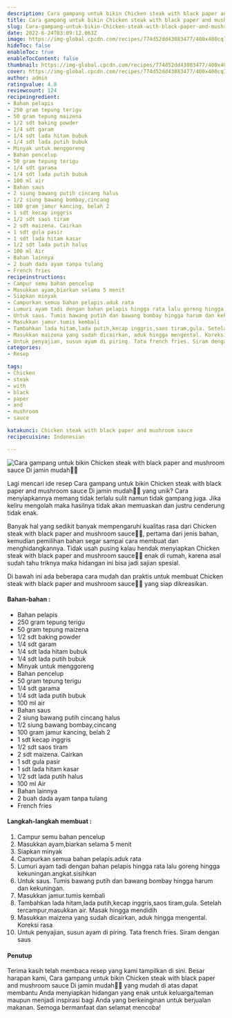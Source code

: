 ```yaml
---
description: Cara gampang untuk bikin Chicken steak with black paper and mushroom sauce Di jamin mudah"
title: Cara gampang untuk bikin Chicken steak with black paper and mushroom sauce Di jamin mudah
slug: Cara-gampang-untuk-bikin-Chicken-steak-with-black-paper-and-mushroom-sauce-Di-jamin-mudah
date: 2022-6-24T03:09:12.063Z
image: https://img-global.cpcdn.com/recipes/774d52dd43083477/400x400cq70/photo.jpg
hideToc: false
enableToc: true
enableTocContent: false
thumbnail: https://img-global.cpcdn.com/recipes/774d52dd43083477/400x400cq70/photo.jpg
cover: https://img-global.cpcdn.com/recipes/774d52dd43083477/400x400cq70/photo.jpg
author: admin
ratingvalue: 4.8
reviewcount: 124
recipeingredient:
- Bahan pelapis
- 250 gram tepung terigu
- 50 gram tepung maizena
- 1/2 sdt baking powder
- 1/4 sdt garam
- 1/4 sdt lada hitam bubuk
- 1/4 sdt lada putih bubuk
- Minyak untuk menggoreng
- Bahan pencelup
- 50 gram tepung terigu
- 1/4 sdt garama
- 1/4 sdt lada putih bubuk
- 100 ml air
- Bahan saus
- 2 siung bawang putih cincang halus
- 1/2 siung bawang bombay,cincang
- 100 gram jamur kancing, belah 2
- 1 sdt kecap inggris
- 1/2 sdt saos tiram
- 2 sdt maizena. Cairkan
- 1 sdt gula pasir
- 1 sdt lada hitam kasar
- 1/2 sdt lada putih halus
- 100 ml Air
- Bahan lainnya
- 2 buah dada ayam tanpa tulang
- French fries
recipeinstructions:
- Campur semu bahan pencelup
- Masukkan ayam,biarkan selama 5 menit
- Siapkan minyak
- Campurkan semua bahan pelapis.aduk rata
- Lumuri ayam tadi dengan bahan pelapis hingga rata lalu goreng hingga kekuningan.angkat.sisihkan
- Untuk saus. Tumis bawang putih dan bawang bombay hingga harum dan kekuningan.
- Masukkan jamur.tumis kembali
- Tambahkan lada hitam,lada putih,kecap inggris,saos tiram,gula. Setelah tercampur,masukkan air. Masak hingga mendidih
- Masukkan maizena yang sudah dicairkan, aduk hingga mengental. Koreksi rasa
- Untuk penyajian, susun ayam di piring. Tata french fries. Siram dengan saus
categories:
- Resep

tags:
- Chicken
- steak
- with
- black
- paper
- and
- mushroom
- sauce

katakunci: Chicken steak with black paper and mushroom sauce
recipecuisine: Indonesian

---
```


![Cara gampang untuk bikin Chicken steak with black paper and mushroom sauce Di jamin mudah👩‍🍳](https://img-global.cpcdn.com/recipes/774d52dd43083477/400x400cq70/photo.jpg)

Lagi mencari ide resep Cara gampang untuk bikin Chicken steak with black paper and mushroom sauce Di jamin mudah👩‍🍳 yang unik? Cara menyiapkannya memang tidak terlalu sulit namun tidak gampang juga. Jika keliru mengolah maka hasilnya tidak akan memuaskan dan justru cenderung tidak enak.

Banyak hal yang sedikit banyak mempengaruhi kualitas rasa dari Chicken steak with black paper and mushroom sauce👩‍🍳, pertama dari jenis bahan, kemudian pemilihan bahan segar sampai cara membuat dan menghidangkannya. Tidak usah pusing kalau hendak menyiapkan Chicken steak with black paper and mushroom sauce👩‍🍳 enak di rumah, karena asal sudah tahu triknya maka hidangan ini bisa jadi sajian spesial.

Di bawah ini ada beberapa cara mudah dan praktis untuk membuat Chicken steak with black paper and mushroom sauce👩‍🍳 yang siap dikreasikan.

<!--inarticleads1-->

#### Bahan-bahan :

- Bahan pelapis
- 250 gram tepung terigu
- 50 gram tepung maizena
- 1/2 sdt baking powder
- 1/4 sdt garam
- 1/4 sdt lada hitam bubuk
- 1/4 sdt lada putih bubuk
- Minyak untuk menggoreng
- Bahan pencelup
- 50 gram tepung terigu
- 1/4 sdt garama
- 1/4 sdt lada putih bubuk
- 100 ml air
- Bahan saus
- 2 siung bawang putih cincang halus
- 1/2 siung bawang bombay,cincang
- 100 gram jamur kancing, belah 2
- 1 sdt kecap inggris
- 1/2 sdt saos tiram
- 2 sdt maizena. Cairkan
- 1 sdt gula pasir
- 1 sdt lada hitam kasar
- 1/2 sdt lada putih halus
- 100 ml Air
- Bahan lainnya
- 2 buah dada ayam tanpa tulang
- French fries

<!--inarticleads2-->

#### Langkah-langkah membuat :

1. Campur semu bahan pencelup
1. Masukkan ayam,biarkan selama 5 menit
1. Siapkan minyak
1. Campurkan semua bahan pelapis.aduk rata
1. Lumuri ayam tadi dengan bahan pelapis hingga rata lalu goreng hingga kekuningan.angkat.sisihkan
1. Untuk saus. Tumis bawang putih dan bawang bombay hingga harum dan kekuningan.
1. Masukkan jamur.tumis kembali
1. Tambahkan lada hitam,lada putih,kecap inggris,saos tiram,gula. Setelah tercampur,masukkan air. Masak hingga mendidih
1. Masukkan maizena yang sudah dicairkan, aduk hingga mengental. Koreksi rasa
1. Untuk penyajian, susun ayam di piring. Tata french fries. Siram dengan saus

#### Penutup

Terima kasih telah membaca resep yang kami tampilkan di sini. Besar harapan kami, Cara gampang untuk bikin Chicken steak with black paper and mushroom sauce Di jamin mudah👩‍🍳 yang mudah di atas dapat membantu Anda menyiapkan hidangan yang enak untuk keluarga/teman maupun menjadi inspirasi bagi Anda yang berkeinginan untuk berjualan makanan. Semoga bermanfaat dan selamat mencoba!